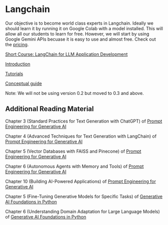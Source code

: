 # Langchain

Our objective is to become world class experts in Langchain. Ideally we should learn it by running it on Google Colab with a model installed. This will allow all our students to learn for free. However, we will start by using Google Gemini APIs becuase it is easy to use and almost free. Check out the [pricing](https://ai.google.dev/pricing).


[Short Course: LangChain for LLM Application Development](https://www.deeplearning.ai/short-courses/langchain-for-llm-application-development/)


[Introduction](https://python.langchain.com/docs/introduction/)

[Tutorials](https://python.langchain.com/docs/tutorials/)

[Conceptual guide](https://python.langchain.com/docs/concepts/)

Note: We will not be using version 0.2 but moved to 0.3 and above.

## Additional Reading Material

Chapter 3 (Standard Practices for Text Generation with ChatGPT) of [Prompt Engineering for Generative AI](https://www.oreilly.com/library/view/prompt-engineering-for/9781098153427/)

Chapter 4 (Advanced Techniques for Text Generation with LangChain) of [Prompt Engineering for Generative AI](https://www.oreilly.com/library/view/prompt-engineering-for/9781098153427/)

Chapter 5 (Vector Databases with FAISS and Pinecone) of [Prompt Engineering for Generative AI](https://www.oreilly.com/library/view/prompt-engineering-for/9781098153427/) 

Chapter 6 (Autonomous Agents with Memory and Tools) of [Prompt Engineering for Generative AI](https://www.oreilly.com/library/view/prompt-engineering-for/9781098153427/)

Chapter 10 (Building AI-Powered Applications) of [Prompt Engineering for Generative AI](https://www.oreilly.com/library/view/prompt-engineering-for/9781098153427/)

Chapter 5 (Fine-Tuning Generative Models for Specific Tasks) of [Generative AI Foundations in Python](https://www.amazon.com/Generative-Foundations-Python-techniques-challenges/dp/1835460828/ref=sr_1_6) 

Chapter 6 (Understanding Domain Adaptation for Large Language Models) of [Generative AI Foundations in Python](https://www.amazon.com/Generative-Foundations-Python-techniques-challenges/dp/1835460828/ref=sr_1_6)
